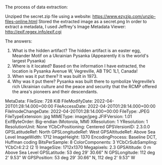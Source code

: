 
The process of data extraction:

Unziped the secret.zip file using a website: https://www.ezyzip.com/unzip-files-online.html
Stored the extracted image as a secret.png
In order to extract a metadata, I used Jeffrey's Image Metadata Viewer: http://exif.regex.info/exif.cgi


The answers:

1. What is the hidden artifact?
The hidden artifact is an easter egg,  Meander Motif on a Ukrainian Pysanka (Appearently it is the world's largest Pysanka)
2. Where is it located?
Based on the information I have extracted, the location is Pysanka Avenue W, Vegreville, AB T9C 1L1, Canada! 
3. When was it put there?
It was built in 1973.
4. Why was it put there?
Pysanka was built there to symbolize Vegreville’s rich Ukrainian culture and the peace and security that the RCMP offered the area's pioneers and their descendants. 

MetaData:
FileSize: 728 KiB
FileModifyDate: 2022-04-20T01:28:14.000+00:00
FileAccessDate: 2022-04-20T01:28:14.000+00:00
FileInodeChangeDate: 2022-04-20T01:28:14.000+00:00
FileType: JPEG
FileTypeExtension: jpg
MIMEType: image/jpeg
JFIFVersion: 1.01
ExifByteOrder: Big-endian (Motorola, MM)
XResolution: 1
YResolution: 1
ResolutionUnit: None
YCbCrPositioning: Centered
GPSVersionID: 2.3.0.0
GPSLatitudeRef: North
GPSLongitudeRef: West
GPSAltitudeRef: Above Sea Level
ImageWidth: 1712
ImageHeight: 1370
EncodingProcess: Baseline DCT, Huffman coding
BitsPerSample: 8
ColorComponents: 3
YCbCrSubSampling: YCbCr4:2:2 (2 1)
ImageSize: 1712x1370
Megapixels: 2.3
GPSAltitude: 0 m Above Sea Level
GPSLatitude: 53 deg 29' 30.66" N
GPSLongitude: 112 deg 2' 9.53" W
GPSPosition: 53 deg 29' 30.66" N, 112 deg 2' 9.53" W